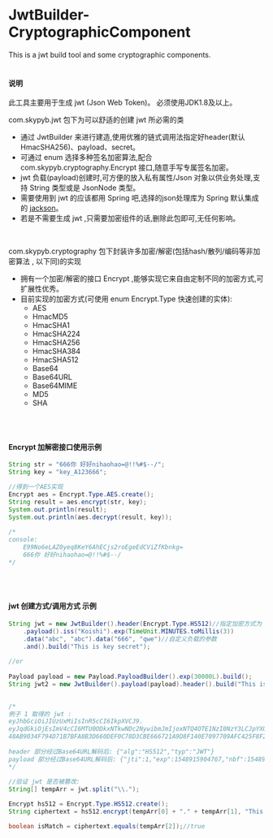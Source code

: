 # JwtBuilder-CryptographicComponent
This is a jwt build tool and some cryptographic components.
<br>
<br>

#### 说明  
此工具主要用于生成 jwt (Json Web Token)。 必须使用JDK1.8及以上。 

com.skypyb.jwt 包下为可以舒适的创建 jwt 所必需的类
- 通过 JwtBuilder 来进行建造,使用优雅的链式调用法指定好header(默认HmacSHA256)、payload、secret。  
- 可通过 enum 选择多种签名加密算法,配合 com.skypyb.cryptography.Encrypt 接口,随意手写专属签名加密。  
- jwt 负载(payload)创建时,可方便的放入私有属性/Json 对象以供业务处理,支持 String 类型或是 JsonNode 类型。
- 需要使用到 jwt 的应该都用 Spring 吧,选择的json处理库为 Spring 默认集成的 [jackson](https://github.com/FasterXML/jackson)。
- 若是不需要生成 jwt ,只需要加密组件的话,删除此包即可,无任何影响。
<br>

com.skypyb.cryptography 包下封装许多加密/解密(包括hash/散列/编码等非加密算法 , 以下同)的实现
- 拥有一个加密/解密的接口 Encrypt ,能够实现它来自由定制不同的加密方式,可扩展性优秀。
- 目前实现的加密方式(可使用 enum Encrypt.Type 快速创建的实体):  
    - AES
    - HmacMD5
    - HmacSHA1
    - HmacSHA224
    - HmacSHA256
    - HmacSHA384
    - HmacSHA512
    - Base64
    - Base64URL
    - Base64MIME
    - MD5
    - SHA

<br>
<br>

  
#### Encrypt 加解密接口使用示例
```java
String str = "666你 好好nihaohao=@!!%#$--/";
String key = "key_A123666";

//得到一个AES实现
Encrypt aes = Encrypt.Type.AES.create();
String result = aes.encrypt(str, key);
System.out.println(result);
System.out.println(aes.decrypt(result, key));
        
/*
console:
    E99No6eLAZ0yeq8KeY6AhECjs2roEgeEdCViZfKbnkg=
    666你 好好nihaohao=@!!%#$--/
*/
```
<br>
<br>

#### jwt 创建方式/调用方式 示例
```java
String jwt = new JwtBuilder().header(Encrypt.Type.HS512)//指定加密方式为 HmacSHA512
    .payload().iss("Koishi").exp(TimeUnit.MINUTES.toMillis(3))
    .data("abc", "abc").data("666", "qwe")//自定义负载的参数
    .and().build("This is key secret");
    
//or
    
Payload payload = new Payload.PayloadBuilder().exp(30000L).build();
String jwt2 = new JwtBuilder().payload(payload).header().build("This is key secret");
  

/*
例子 1 取得的 jwt :
eyJhbGciOiJIUzUxMiIsInR5cCI6IkpXVCJ9.
eyJqdGkiOjEsImV4cCI6MTU0ODkxNTkwNDc2NywibmJmIjoxNTQ4OTE1NzI0NzY3LCJpYXQiOjE1NDg5MTU3MjQ3NjcsImlzcyI6IktvaXNoaSIsImFiYyI6ImFiYyIsIjY2NiI6InF3ZSJ9.
48AB9034F794D71B7BFA8B3D660DEF0C78D3CBE666721A9D8F140E7097709AFC425F8F26454668C8A0B9A75A8A90D4954FAF6F84EE5FE4EE998CF9FD9669CD86
  
header 部分经过Base64URL解码后: {"alg":"HS512","typ":"JWT"}
payload 部分经过Base64URL解码后: {"jti":1,"exp":1548915904767,"nbf":1548915724767,"iat":1548915724767,"iss":"Koishi","abc":"abc","666":"qwe"}
*/
  
//验证 jwt 是否被篡改:
String[] tempArr = jwt.split("\\.");

Encrypt hs512 = Encrypt.Type.HS512.create();
String ciphertext = hs512.encrypt(tempArr[0] + "." + tempArr[1], "This is key secret");

boolean isMatch = ciphertext.equals(tempArr[2]);//true
```

<br>
<br>